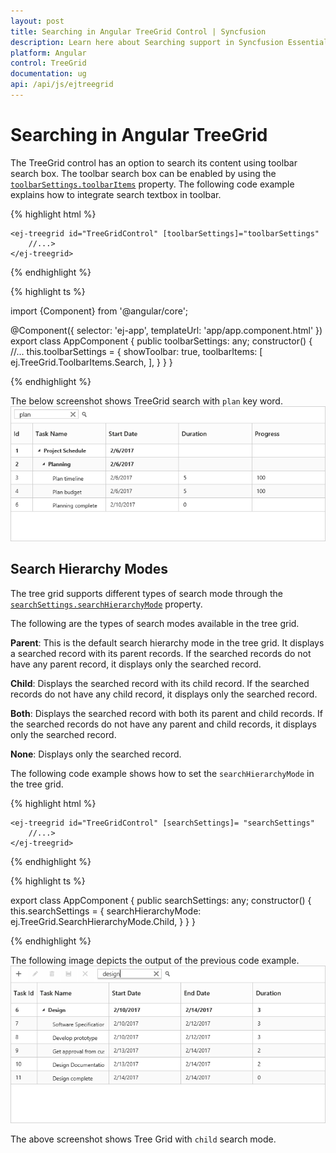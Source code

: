 ```yaml
---
layout: post
title: Searching in Angular TreeGrid Control | Syncfusion
description: Learn here about Searching support in Syncfusion Essential Angular TreeGrid Control, its elements, and more.
platform: Angular
control: TreeGrid
documentation: ug
api: /api/js/ejtreegrid
---
```


# Searching in Angular TreeGrid

The TreeGrid control has an option to search its content using toolbar search box. The toolbar search box can be enabled by using the [`toolbarSettings.toolbarItems`](/api/angular/ejtreegrid#members:toolbarsettings-toolbaritems) property. The following code example explains how to integrate search textbox in toolbar.

{% highlight html %}

    <ej-treegrid id="TreeGridControl" [toolbarSettings]="toolbarSettings"
        //...>
    </ej-treegrid>

{% endhighlight %}

{% highlight ts %}

import {Component} from '@angular/core';

@Component({
    selector: 'ej-app',
    templateUrl: 'app/app.component.html'
})
export class AppComponent {
    public toolbarSettings: any;
    constructor() {
        //...
        this.toolbarSettings = {
            showToolbar: true,
            toolbarItems: [
                ej.TreeGrid.ToolbarItems.Search,
            ],
        }
    }
}

{% endhighlight %}

The below screenshot shows TreeGrid search with `plan` key word.
![Angular TreeGrid Searching](Searching_images/Searching_img1.png)

## Search Hierarchy Modes

The tree grid supports different types of search mode through the [`searchSettings.searchHierarchyMode`](/api/angular/ejtreegrid#members:searchsettings-searchhierarchymode) property.

The following are the types of search modes available in the tree grid.

**Parent**: This is the default search hierarchy mode in the tree grid. It displays a searched record with its parent records. If the searched records do not have any parent record, it displays only the searched record.

**Child**: Displays the searched record with its child record. If the searched records do not have any child record, it displays only the searched record.

**Both**: Displays the searched record with both its parent and child records. If the searched records do not have any parent and child records, it displays only the searched record.

**None**: Displays only the searched record.

The following code example shows how to set the `searchHierarchyMode` in the tree grid.

{% highlight html %}

    <ej-treegrid id="TreeGridControl" [searchSettings]= "searchSettings"
        //...>
    </ej-treegrid>


{% endhighlight %}

{% highlight ts %}

export class AppComponent {
    public searchSettings: any;
    constructor() {
        this.searchSettings = {
            searchHierarchyMode: ej.TreeGrid.SearchHierarchyMode.Child,
        }
    }
}

{% endhighlight %}

The following image depicts the output of the previous code example.
![Angular TreeGrid Search Hierarchy Modes](Searching_images/SearchHierarchyModes_img1.png)

The above screenshot shows Tree Grid with `child` search mode.